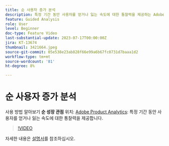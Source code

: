 ```yaml
---
title: 순 사용자 증가 분석
description: 특정 기간 동안 사용자를 얻거나 잃는 속도에 대한 통찰력을 제공하는 Adobe Product Analytics에서 순 증가 보기를 사용하는 방법에 대해 알아봅니다.
feature: Guided Analysis
role: User
level: Beginner
doc-type: Feature Video
last-substantial-update: 2023-07-17T00:00:00Z
jira: KT-13674
thumbnail: 3421664.jpeg
source-git-commit: 05e538e23ab828f66e99a6b67fc0731d7baaa1d2
workflow-type: tm+mt
source-wordcount: '81'
ht-degree: 8%

---
```



# 순 사용자 증가 분석

사용 방법 알아보기 **순 성장 관점** 위치: [Adobe Product Analytics](../../adobe-product-analytics/adobe-product-analytics-overview.md): 특정 기간 동안 사용자를 얻거나 잃는 속도에 대한 통찰력을 제공합니다.

>[!VIDEO](https://video.tv.adobe.com/v/3421664/?learn=on)

자세한 내용은 [설명서](https://experienceleague.adobe.com/docs/analytics-platform/using/guided-analysis/user-growth/net-growth.html)를 참조하십시오.
